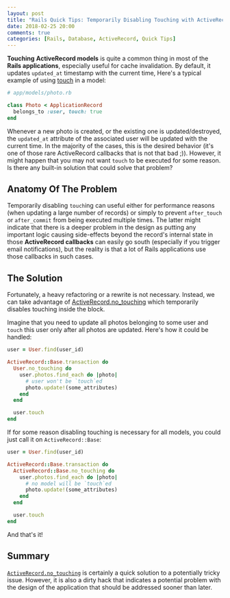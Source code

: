 ```yaml
---
layout: post
title: "Rails Quick Tips: Temporarily Disabling Touching with ActiveRecord.no_touching"
date: 2018-02-25 20:00
comments: true
categories: [Rails, Database, ActiveRecord, Quick Tips]
---
```


**Touching** **ActiveRecord models** is quite a common thing in most of the **Rails applications**, especially useful for cache invalidation. By default, it updates `updated_at` timestamp with the current time, Here's a typical example of using [touch](https://apidock.com/rails/ActiveRecord/Persistence/touch) in a model:

``` ruby
# app/models/photo.rb

class Photo < ApplicationRecord
  belongs_to :user, touch: true
end
```

Whenever a new photo is created, or the existing one is updated/destroyed, the `updated_at` attribute of the associated user will be updated with the current time. In the majority of the cases, this is the desired behavior (it's one of those rare ActiveRecord callbacks that is not that bad ;)). However, it might happen that you may not want `touch` to be executed for some reason. Is there any built-in solution that could solve that problem?

<!--more-->

## Anatomy Of The Problem

Temporarily disabling `touch`ing can useful either for performance reasons (when updating a large number of records) or simply to prevent `after_touch` or `after_commit` from being executed multiple times. The latter might indicate that there is a deeper problem in the design as putting any important logic causing side-effects beyond the record's internal state in those **ActiveRecord callbacks** can easily go south (especially if you trigger email notifications), but the reality is that a lot of Rails applications use those callbacks in such cases.

## The Solution

Fortunately, a heavy refactoring or a rewrite is not necessary. Instead, we can take advantage of [ActiveRecord.no_touching](http://api.rubyonrails.org/classes/ActiveRecord/NoTouching/ClassMethods.html) which temporarily disables touching inside the block.

Imagine that you need to update all photos belonging to some user and `touch` this user only after all photos are updated. Here's how it could be handled:

``` ruby
user = User.find(user_id)

ActiveRecord::Base.transaction do
  User.no_touching do
    user.photos.find_each do |photo|
      # user won't be `touch`ed
      photo.update!(some_attributes)
    end
  end

  user.touch
end
```

If for some reason disabling touching is necessary for all models, you could just call it on `ActiveRecord::Base`:

``` ruby
user = User.find(user_id)

ActiveRecord::Base.transaction do
  ActiveRecord::Base.no_touching do
    user.photos.find_each do |photo|
      # no model will be `touch`ed
      photo.update!(some_attributes)
    end
  end

  user.touch
end
```

And that's it!

## Summary

[`ActiveRecord.no_touching`](http://api.rubyonrails.org/classes/ActiveRecord/NoTouching/ClassMethods.html) is certainly a quick solution to a potentially tricky issue. However, it is also a dirty hack that indicates a potential problem with the design of the application that should be addressed sooner than later.

